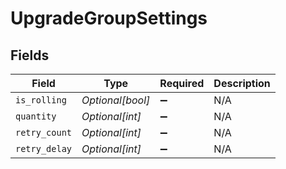 # UpgradeGroupSettings


## Fields

| Field              | Type               | Required           | Description        |
| ------------------ | ------------------ | ------------------ | ------------------ |
| `is_rolling`       | *Optional[bool]*   | :heavy_minus_sign: | N/A                |
| `quantity`         | *Optional[int]*    | :heavy_minus_sign: | N/A                |
| `retry_count`      | *Optional[int]*    | :heavy_minus_sign: | N/A                |
| `retry_delay`      | *Optional[int]*    | :heavy_minus_sign: | N/A                |